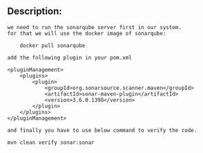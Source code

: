 ## Description:

    we need to run the sonarqube server first in our system.
    for that we will use the docker image of sonarqube:

        docker pull sonarqube

    add the following plugin in your pom.xml

    <pluginManagement>
        <plugins>
            <plugin>
                <groupId>org.sonarsource.scanner.maven</groupId>
                <artifactId>sonar-maven-plugin</artifactId>
                <version>3.6.0.1398</version>
            </plugin>
        </plugins>
    </pluginManagement>

    and finally you have to use below command to verify the code.

    mvn clean verify sonar:sonar
